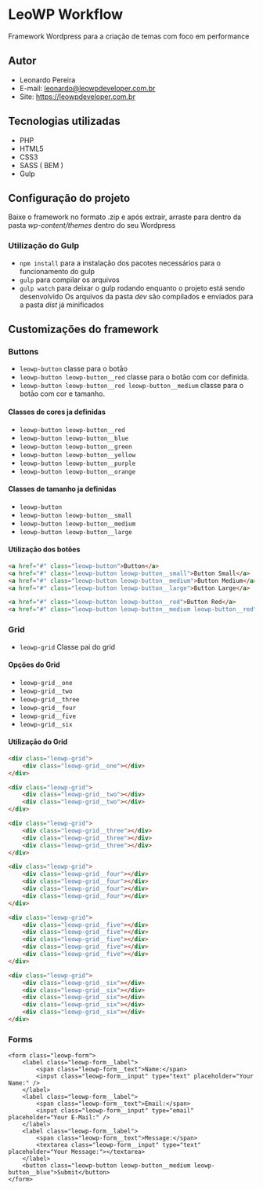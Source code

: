 # LeoWP Workflow

Framework Wordpress para a criação de temas com foco em performance

## Autor
* Leonardo Pereira
* E-mail: leonardo@leowpdeveloper.com.br
* Site: https://leowpdeveloper.com.br

## Tecnologias utilizadas
* PHP
* HTML5
* CSS3
* SASS ( BEM )
* Gulp

## Configuração do projeto
Baixe o framework no formato .zip e após extrair, arraste para dentro da pasta *wp-content/themes* dentro do seu Wordpress

### Utilização do Gulp
+ `npm install` para a instalação dos pacotes necessários para o funcionamento do gulp
+ `gulp` para compilar os arquivos
+ `gulp watch` para deixar o gulp rodando enquanto o projeto está sendo desenvolvido
Os arquivos da pasta *dev* são compilados e enviados para a pasta *dist* já minificados

## Customizações do framework

### Buttons
* `leowp-button` classe para o botāo
* `leowp-button leowp-button__red` classe para o botāo com cor definida.
* `leowp-button leowp-button__red leowp-button__medium` classe para o botāo com cor e tamanho.
#### Classes de cores ja definidas
* `leowp-button leowp-button__red`
* `leowp-button leowp-button__blue`
* `leowp-button leowp-button__green`
* `leowp-button leowp-button__yellow`
* `leowp-button leowp-button__purple`
* `leowp-button leowp-button__orange`
#### Classes de tamanho ja definidas
* `leowp-button`
* `leowp-button leowp-button__small`
* `leowp-button leowp-button__medium`
* `leowp-button leowp-button__large`
#### Utilização dos botões
```html
<a href="#" class="leowp-button">Button</a>    
<a href="#" class="leowp-button leowp-button__small">Button Small</a>    
<a href="#" class="leowp-button leowp-button__medium">Button Medium</a>    
<a href="#" class="leowp-button leowp-button__large">Button Large</a> 

<a href="#" class="leowp-button leowp-button__red">Button Red</a>    
<a href="#" class="leowp-button leowp-button__medium leowp-button__red">Button Medium Red</a>    
```

### Grid
* `leowp-grid` Classe pai do grid
#### Opções do Grid
* `leowp-grid__one`
* `leowp-grid__two`
* `leowp-grid__three`
* `leowp-grid__four`
* `leowp-grid__five`
* `leowp-grid__six`
#### Utilizaçāo do Grid
```html
<div class="leowp-grid">
    <div class="leowp-grid__one"></div>
</div>

<div class="leowp-grid">
    <div class="leowp-grid__two"></div>
    <div class="leowp-grid__two"></div>
</div>

<div class="leowp-grid">
    <div class="leowp-grid__three"></div>
    <div class="leowp-grid__three"></div>
    <div class="leowp-grid__three"></div>
</div>

<div class="leowp-grid">
    <div class="leowp-grid__four"></div>
    <div class="leowp-grid__four"></div>
    <div class="leowp-grid__four"></div>
    <div class="leowp-grid__four"></div>
</div>

<div class="leowp-grid">
    <div class="leowp-grid__five"></div>
    <div class="leowp-grid__five"></div>
    <div class="leowp-grid__five"></div>
    <div class="leowp-grid__five"></div>
    <div class="leowp-grid__five"></div>
</div>

<div class="leowp-grid">
    <div class="leowp-grid__six"></div>
    <div class="leowp-grid__six"></div>
    <div class="leowp-grid__six"></div>
    <div class="leowp-grid__six"></div>
    <div class="leowp-grid__six"></div>
</div>
```

### Forms
```
<form class="leowp-form">
    <label class="leowp-form__label">
        <span class="leowp-form__text">Name:</span>
        <input class="leowp-form__input" type="text" placeholder="Your Name:" />
    </label>
    <label class="leowp-form__label">
        <span class="leowp-form__text">Email:</span>
        <input class="leowp-form__input" type="email" placeholder="Your E-Mail:" />
    </label>
    <label class="leowp-form__label">
        <span class="leowp-form__text">Message:</span>
        <textarea class="leowp-form__input" type="text" placeholder="Your Message:"></textarea>
    </label>
    <button class="leowp-button leowp-button__medium leowp-button__blue">Submit</button>
</form>
```